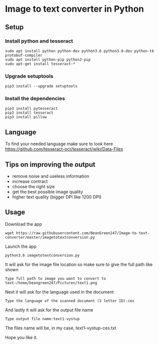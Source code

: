 # Image to text converter in Python
## Setup
### Install python and tesseract
```
sudo apt install python python-dev python3.6 python3.6-dev python-tk protobuf-compiler
sudo apt install python-pip python3-pip 
sudo apt-get install tesseract-*
```
### Upgrade setuptools
```
pip3 install --upgrade setuptools
```
### Install the dependencies
```
pip3 install pytesseract
pip3 install tesseract
pip3 install pillow
```
## Language
To find your needed language make sure to look here https://github.com/tesseract-ocr/tesseract/wiki/Data-Files

## Tips on improving the output
* remove noise and useless information
* increase contract
* choose the right size
* get the best possible image quality
* higher text quality (bigger DPI like 1200 DPI)
## Usage
Download the app
```
wget https://raw.githubusercontent.com/BeanGreen247/Image-to-text-converter/master/imagetotextconversion.py
```
Launch the app
```
python3.6 imagetotextconversion.py
```
It will ask for the image file location so make sure to give the full path like shown
```
Type full path to image you want to convert to text:/home/beangreen247/Pictures/text1.png
```
Next it will ask for the language used in the document
```
Type the language of the scanned document (3 letter ID):ces
```
And lastly it will ask for the output file name
```
Type output file name:text1-vystup
```
The files name will be, in my case, text1-vystup-ces.txt

Hope you like it.
